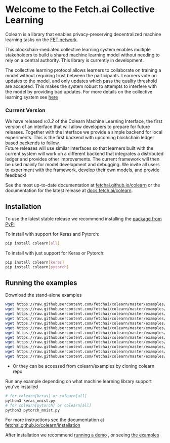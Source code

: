 # Welcome to the Fetch.ai Collective Learning

Colearn is a library that enables privacy-preserving decentralized machine learning tasks on the [FET network](https://fetch.ai/technology/).

This blockchain-mediated collective learning system enables multiple stakeholders to build a shared 
machine learning model without needing to rely on a central authority. 
This library is currently in development. 

The collective learning protocol allows learners to collaborate on training a model without requiring trust between the participants. Learners vote on updates to the model, and only updates which pass the quality threshold are accepted. This makes the system robust to attempts to interfere with the model by providing bad updates. For more details on the collective learning system see [here](https://fetchai.github.io/colearn/about/)

### Current Version

We have released *v.0.2* of the Colearn Machine Learning Interface, the first version of an interface that will allow developers to prepare for future releases. 
Together with the interface we provide a simple backend for local experiments. This is the first backend with upcoming blockchain ledger based backends to follow.  
Future releases will use similar interfaces so that learners built with the current system will work on a different backend that integrates a distributed ledger and provides other improvements.
The current framework will then be used mainly for model development and debugging.
We invite all users to experiment with the framework, develop their own models, and provide feedback!

See the most up-to-date documentation at [fetchai.github.io/colearn](https://fetchai.github.io/colearn/) 
or the documentation for the latest release at [docs.fetch.ai/colearn](https://docs.fetch.ai/colearn/).

## Installation

To use the latest stable release we recommend installing the [package from PyPi](https://pypi.org/project/colearn/)

To install with support for Keras and Pytorch:
   ```bash
   pip install colearn[all]
   ```
To install with just support for Keras or Pytorch:

   ```bash
   pip install colearn[keras]
   pip install colearn[pytorch]
   ```

## Running the examples

Download the stand-alone examples
   ```bash
   wget https://raw.githubusercontent.com/fetchai/colearn/master/examples/keras_cifar.py
   wget https://raw.githubusercontent.com/fetchai/colearn/master/examples/keras_fraud.py
   wget https://raw.githubusercontent.com/fetchai/colearn/master/examples/keras_mnist.py
   wget https://raw.githubusercontent.com/fetchai/colearn/master/examples/keras_mnist_diffpriv.py
   wget https://raw.githubusercontent.com/fetchai/colearn/master/examples/keras_xray.py
   wget https://raw.githubusercontent.com/fetchai/colearn/master/examples/mli_fraud.py
   wget https://raw.githubusercontent.com/fetchai/colearn/master/examples/mli_random_forest_iris.py
   wget https://raw.githubusercontent.com/fetchai/colearn/master/examples/pytorch_cifar.py
   wget https://raw.githubusercontent.com/fetchai/colearn/master/examples/pytorch_covid.py
   wget https://raw.githubusercontent.com/fetchai/colearn/master/examples/pytorch_mnist.py
   wget https://raw.githubusercontent.com/fetchai/colearn/master/examples/pytorch_mnist_diffpriv.py
   wget https://raw.githubusercontent.com/fetchai/colearn/master/examples/pytorch_xray.py
   ```
- Or they can be accessed from colearn/examples by cloning colearn repo

Run any example depending on what machine learning library support you've installed
   ```bash
   # for colearn[keras] or colearn[all]
   python3 keras_mnist.py
   # for colearn[pytorch] or colearn[all]
   python3 pytorch_mnist.py
   ```

For more instructions see the documentation at [fetchai.github.io/colearn/installation](https://fetchai.github.io/colearn/installation/)

After installation we recommend [running a demo](https://fetchai.github.io/colearn/demo/)
, or seeing [the examples](https://fetchai.github.io/colearn/examples/)






